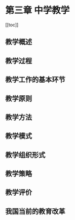 # 第三章 中学教学
[[toc]]
## 教学概述

## 教学过程

## 教学工作的基本环节

## 教学原则

## 教学方法

## 教学模式

## 教学组织形式

## 教学策略

## 教学评价

## 我国当前的教育改革